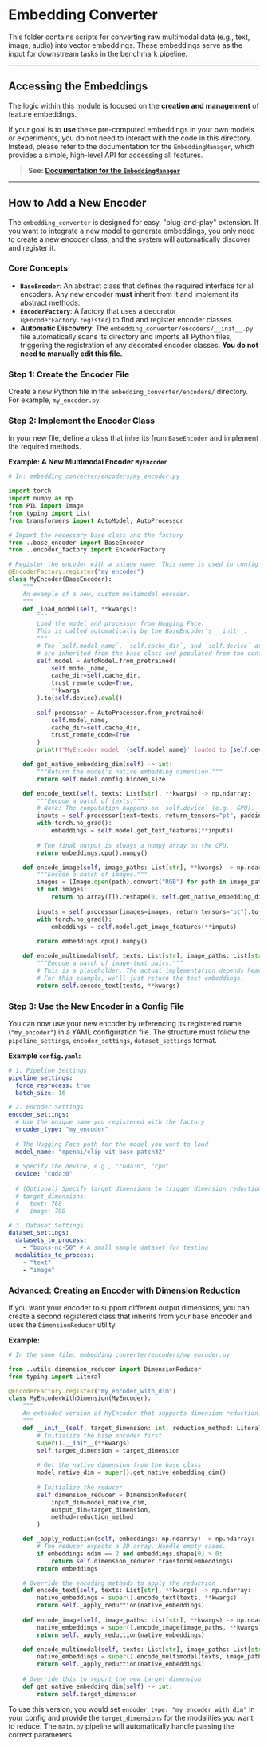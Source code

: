 # Embedding Converter

This folder contains scripts for converting raw multimodal data (e.g., text, image, audio) into vector embeddings. These embeddings serve as the input for downstream tasks in the benchmark pipeline.

---

## Accessing the Embeddings

The logic within this module is focused on the **creation and management** of feature embeddings.

If your goal is to **use** these pre-computed embeddings in your own models or experiments, you do not need to interact with the code in this directory. Instead, please refer to the documentation for the `EmbeddingManager`, which provides a simple, high-level API for accessing all features.

> **See: [Documentation for the `EmbeddingManager`](../utils/README.md)**

---

## How to Add a New Encoder

The `embedding_converter` is designed for easy, "plug-and-play" extension. If you want to integrate a new model to generate embeddings, you only need to create a new encoder class, and the system will automatically discover and register it.

### Core Concepts

-   **`BaseEncoder`**: An abstract class that defines the required interface for all encoders. Any new encoder **must** inherit from it and implement its abstract methods.
-   **`EncoderFactory`**: A factory that uses a decorator (`@EncoderFactory.register`) to find and register encoder classes.
-   **Automatic Discovery**: The `embedding_converter/encoders/__init__.py` file automatically scans its directory and imports all Python files, triggering the registration of any decorated encoder classes. **You do not need to manually edit this file.**

### Step 1: Create the Encoder File

Create a new Python file in the `embedding_converter/encoders/` directory. For example, `my_encoder.py`.

### Step 2: Implement the Encoder Class

In your new file, define a class that inherits from `BaseEncoder` and implement the required methods.

**Example: A New Multimodal Encoder `MyEncoder`**

```python
# In: embedding_converter/encoders/my_encoder.py

import torch
import numpy as np
from PIL import Image
from typing import List
from transformers import AutoModel, AutoProcessor

# Import the necessary base class and the factory
from ..base_encoder import BaseEncoder
from ..encoder_factory import EncoderFactory

# Register the encoder with a unique name. This name is used in config files.
@EncoderFactory.register("my_encoder")
class MyEncoder(BaseEncoder):
    """
    An example of a new, custom multimodal encoder.
    """
    def _load_model(self, **kwargs):
        """
        Load the model and processor from Hugging Face.
        This is called automatically by the BaseEncoder's __init__.
        """
        # The `self.model_name`, `self.cache_dir`, and `self.device` attributes
        # are inherited from the base class and populated from the config file.
        self.model = AutoModel.from_pretrained(
            self.model_name,
            cache_dir=self.cache_dir,
            trust_remote_code=True,
            **kwargs
        ).to(self.device).eval()
        
        self.processor = AutoProcessor.from_pretrained(
            self.model_name,
            cache_dir=self.cache_dir,
            trust_remote_code=True
        )
        print(f"MyEncoder model '{self.model_name}' loaded to {self.device}.")

    def get_native_embedding_dim(self) -> int:
        """Return the model's native embedding dimension."""
        return self.model.config.hidden_size

    def encode_text(self, texts: List[str], **kwargs) -> np.ndarray:
        """Encode a batch of texts."""
        # Note: The computation happens on `self.device` (e.g., GPU).
        inputs = self.processor(text=texts, return_tensors="pt", padding=True).to(self.device)
        with torch.no_grad():
            embeddings = self.model.get_text_features(**inputs)
        
        # The final output is always a numpy array on the CPU.
        return embeddings.cpu().numpy()

    def encode_image(self, image_paths: List[str], **kwargs) -> np.ndarray:
        """Encode a batch of images."""
        images = [Image.open(path).convert("RGB") for path in image_paths if path]
        if not images:
            return np.array([]).reshape(0, self.get_native_embedding_dim())
            
        inputs = self.processor(images=images, return_tensors="pt").to(self.device)
        with torch.no_grad():
            embeddings = self.model.get_image_features(**inputs)
            
        return embeddings.cpu().numpy()

    def encode_multimodal(self, texts: List[str], image_paths: List[str], **kwargs) -> np.ndarray:
        """Encode a batch of image-text pairs."""
        # This is a placeholder. The actual implementation depends heavily on the model.
        # For this example, we'll just return the text embeddings.
        return self.encode_text(texts, **kwargs)

```

### Step 3: Use the New Encoder in a Config File

You can now use your new encoder by referencing its registered name (`"my_encoder"`) in a YAML configuration file. The structure must follow the `pipeline_settings`, `encoder_settings`, `dataset_settings` format.

**Example `config.yaml`:**

```yaml
# 1. Pipeline Settings
pipeline_settings:
  force_reprocess: true
  batch_size: 16

# 2. Encoder Settings
encoder_settings:
  # Use the unique name you registered with the factory
  encoder_type: "my_encoder"
  
  # The Hugging Face path for the model you want to load
  model_name: "openai/clip-vit-base-patch32"
  
  # Specify the device, e.g., "cuda:0", "cpu"
  device: "cuda:0"
  
  # (Optional) Specify target dimensions to trigger dimension reduction
  # target_dimensions:
  #   text: 768
  #   image: 768

# 3. Dataset Settings
dataset_settings:
  datasets_to_process:
    - "books-nc-50" # A small sample dataset for testing
  modalities_to_process:
    - "text"
    - "image"
```

### Advanced: Creating an Encoder with Dimension Reduction

If you want your encoder to support different output dimensions, you can create a second registered class that inherits from your base encoder and uses the `DimensionReducer` utility.

**Example:**

```python
# In the same file: embedding_converter/encoders/my_encoder.py

from ..utils.dimension_reducer import DimensionReducer
from typing import Literal

@EncoderFactory.register("my_encoder_with_dim")
class MyEncoderWithDimension(MyEncoder):
    """
    An extended version of MyEncoder that supports dimension reduction.
    """
    def __init__(self, target_dimension: int, reduction_method: Literal["linear", "pca"] = "linear", **kwargs):
        # Initialize the base encoder first
        super().__init__(**kwargs)
        self.target_dimension = target_dimension
        
        # Get the native dimension from the base class
        model_native_dim = super().get_native_embedding_dim()
        
        # Initialize the reducer
        self.dimension_reducer = DimensionReducer(
            input_dim=model_native_dim,
            output_dim=target_dimension,
            method=reduction_method
        )

    def _apply_reduction(self, embeddings: np.ndarray) -> np.ndarray:
        # The reducer expects a 2D array. Handle empty cases.
        if embeddings.ndim == 2 and embeddings.shape[0] > 0:
            return self.dimension_reducer.transform(embeddings)
        return embeddings

    # Override the encoding methods to apply the reduction
    def encode_text(self, texts: List[str], **kwargs) -> np.ndarray:
        native_embeddings = super().encode_text(texts, **kwargs)
        return self._apply_reduction(native_embeddings)
    
    def encode_image(self, image_paths: List[str], **kwargs) -> np.ndarray:
        native_embeddings = super().encode_image(image_paths, **kwargs)
        return self._apply_reduction(native_embeddings)

    def encode_multimodal(self, texts: List[str], image_paths: List[str], **kwargs) -> np.ndarray:
        native_embeddings = super().encode_multimodal(texts, image_paths, **kwargs)
        return self._apply_reduction(native_embeddings)
        
    # Override this to report the new target dimension
    def get_native_embedding_dim(self) -> int:
        return self.target_dimension
```

To use this version, you would set `encoder_type: "my_encoder_with_dim"` in your config and provide the `target_dimensions` for the modalities you want to reduce. The `main.py` pipeline will automatically handle passing the correct parameters.
